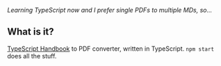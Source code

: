 _Learning TypeScript now and I prefer single PDFs to multiple MDs, so..._

## What is it?

[TypeScript Handbook](https://github.com/Microsoft/TypeScript-Handbook) to PDF converter, written in TypeScript. `npm start` does all the stuff.
